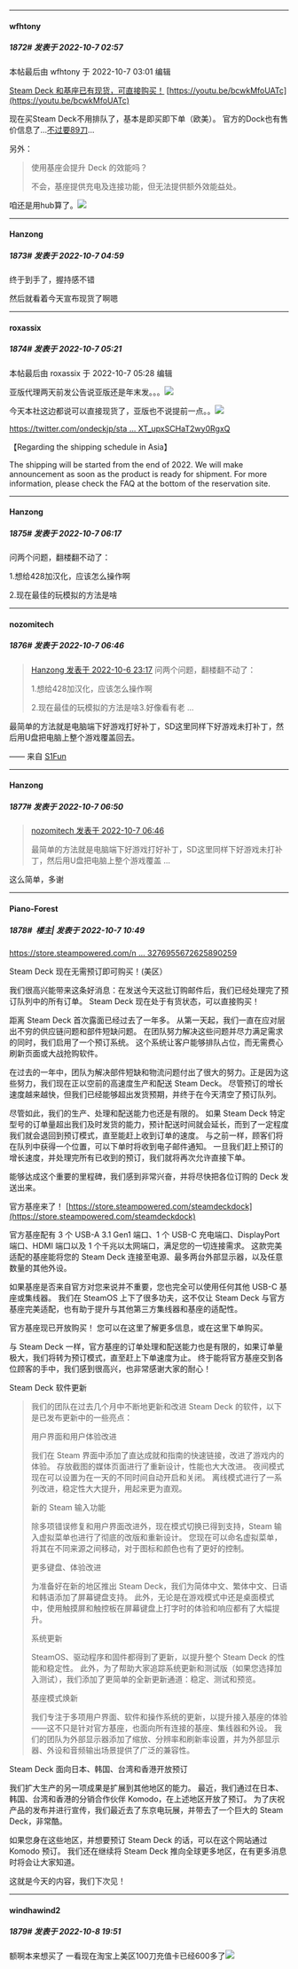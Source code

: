 

*****

####  wfhtony  
##### 1872#       发表于 2022-10-7 02:57

 本帖最后由 wfhtony 于 2022-10-7 03:01 编辑 

[Steam Deck 和基座已有现货，可直接购买！](https://store.steampowered.com/news/app/1675200/view/3276955672625890259)
[https://youtu.be/bcwkMfoUATc](https://youtu.be/bcwkMfoUATc)

现在买Steam Deck不用排队了，基本是即买即下单（欧美）。
官方的Dock也有售价信息了...[不过要89刀](https://store.steampowered.com/steamdeckdock)...

另外：<blockquote>使用基座会提升 Deck 的效能吗？

不会，基座提供充电及连接功能，但无法提供额外效能益处。</blockquote>咱还是用hub算了。<img src="https://static.saraba1st.com/image/smiley/face2017/019.png" referrerpolicy="no-referrer">

*****

####  Hanzong  
##### 1873#       发表于 2022-10-7 04:59

终于到手了，握持感不错

然后就看着今天宣布现货了啊嗯

*****

####  roxassix  
##### 1874#       发表于 2022-10-7 05:21

 本帖最后由 roxassix 于 2022-10-7 05:28 编辑 

亚版代理两天前发公告说亚版还是年末发。。。<img src="https://static.saraba1st.com/image/smiley/face2017/028.png" referrerpolicy="no-referrer">

今天本社这边都说可以直接现货了，亚版也不说提前一点。。<img src="https://static.saraba1st.com/image/smiley/face2017/001.png" referrerpolicy="no-referrer"> 

[https://twitter.com/ondeckjp/sta ... XT_upxSCHaT2wy0RgxQ](https://twitter.com/ondeckjp/status/1577142687546736640?s=46&amp;t=kLKXT_upxSCHaT2wy0RgxQ)

【Regarding the shipping schedule in Asia】

The shipping will be started from the end of 2022. We will make announcement as soon as the product is ready for shipment. For more information, please check the FAQ at the bottom of the reservation site.



*****

####  Hanzong  
##### 1875#       发表于 2022-10-7 06:17

问两个问题，翻楼翻不动了：

1.想给428加汉化，应该怎么操作啊

2.现在最佳的玩模拟的方法是啥



*****

####  nozomitech  
##### 1876#       发表于 2022-10-7 06:46

<blockquote><a href="httphttps://bbs.saraba1st.com/2b/forum.php?mod=redirect&amp;goto=findpost&amp;pid=57789202&amp;ptid=2015700" target="_blank">Hanzong 发表于 2022-10-6 23:17</a>
问两个问题，翻楼翻不动了：

1.想给428加汉化，应该怎么操作啊

2.现在最佳的玩模拟的方法是啥3.好像看有老 ...</blockquote>
最简单的方法就是电脑端下好游戏打好补丁，SD这里同样下好游戏未打补丁，然后用U盘把电脑上整个游戏覆盖回去。

—— 来自 [S1Fun](https://s1fun.koalcat.com)



*****

####  Hanzong  
##### 1877#       发表于 2022-10-7 06:50

<blockquote><a href="httphttps://bbs.saraba1st.com/2b/forum.php?mod=redirect&amp;goto=findpost&amp;pid=57789236&amp;ptid=2015700" target="_blank">nozomitech 发表于 2022-10-7 06:46</a>

最简单的方法就是电脑端下好游戏打好补丁，SD这里同样下好游戏未打补丁，然后用U盘把电脑上整个游戏覆盖 ...</blockquote>
这么简单，多谢



*****

####  Piano-Forest  
##### 1878#         楼主| 发表于 2022-10-7 10:49

[https://store.steampowered.com/n ... 3276955672625890259](https://store.steampowered.com/news/app/1675200/view/3276955672625890259)

Steam Deck 现在无需预订即可购买！(美区）

我们很高兴能带来这条好消息：在发送今天这批订购邮件后，我们已经处理完了预订队列中的所有订单。 Steam Deck 现在处于有货状态，可以直接购买！

距离 Steam Deck 首次露面已经过去了一年多。 从第一天起，我们一直在应对层出不穷的供应链问题和部件短缺问题。 在团队努力解决这些问题并尽力满足需求的同时，我们启用了一个预订系统。 这个系统让客户能够排队占位，而无需费心刷新页面或大战抢购软件。

在过去的一年中，团队为解决部件短缺和物流问题付出了很大的努力。正是因为这些努力，我们现在正以空前的高速度生产和配送 Steam Deck。 尽管预订的增长速度越来越快，但我们已经能够超出发货预期，并终于在今天清空了预订队列。

尽管如此，我们的生产、处理和配送能力也还是有限的。 如果 Steam Deck 特定型号的订单量超出我们及时发货的能力，预计配送时间就会延长，而到了一定程度我们就会退回到预订模式，直至能赶上收到订单的速度。 与之前一样，顾客们将在队列中获得一个位置，可以下单时将收到电子邮件通知。 一旦我们赶上预订的增长速度，并处理完所有已收到的预订，我们就将再次允许直接下单。

能够达成这个重要的里程碑，我们感到非常兴奋，并将尽快把各位订购的 Deck 发送出来。

官方基座来了！
[https://store.steampowered.com/steamdeckdock](https://store.steampowered.com/steamdeckdock)

官方基座配有 3 个 USB-A 3.1 Gen1 端口、1 个 USB-C 充电端口、DisplayPort 端口、HDMI 端口以及 1 个千兆以太网端口，满足您的一切连接需求。 这款完美适配的基座能将您的 Steam Deck 连接至电源、最多两台外部显示器，以及任意数量的其他外设。

如果基座是否来自官方对您来说并不重要，您也完全可以使用任何其他 USB-C 基座或集线器。 我们在 SteamOS 上下了很多功夫，这不仅让 Steam Deck 与官方基座完美适配，也有助于提升与其他第三方集线器和基座的适配性。

官方基座现已开放购买！ 您可以在这里了解更多信息，或在这里下单购买。

与 Steam Deck 一样，官方基座的订单处理和配送能力也是有限的，如果订单量极大，我们将转为预订模式，直至赶上下单速度为止。 终于能将官方基座交到各位顾客的手中，我们感到很高兴，也非常感谢大家的耐心！

Steam Deck 软件更新 <blockquote>我们的团队在过去几个月中不断地更新和改进 Steam Deck 的软件，以下是已发布更新中的一些亮点：

用户界面和用户体验改进

我们在 Steam 界面中添加了直达成就和指南的快速链接，改进了游戏内的体验。 存放截图的媒体页面进行了重新设计，性能也大大改进。 夜间模式现在可以设置为在一天的不同时间自动开启和关闭。 离线模式进行了一系列改进，稳定性大大提升，用起来更为直观。

新的 Steam 输入功能

除多项错误修复和用户界面改进外，现在模式切换已得到支持，Steam 输入虚拟菜单也进行了彻底的改版和重新设计。 您现在可以命名虚拟菜单，将其在不同来源之间移动，对于图标和颜色也有了更好的控制。

更多键盘、体验改进

为准备好在新的地区推出 Steam Deck，我们为简体中文、繁体中文、日语和韩语添加了屏幕键盘支持。 此外，无论是在游戏模式中还是桌面模式中，使用触摸屏和触控板在屏幕键盘上打字时的体验和响应都有了大幅提升。

系统更新

SteamOS、驱动程序和固件都得到了更新，以提升整个 Steam Deck 的性能和稳定性。 此外，为了帮助大家追踪系统更新和测试版（如果您选择加入测试），我们添加了更简单的全新更新通道：稳定、测试和预览。

基座模式焕新

我们专注于多项用户界面、软件和操作系统的更新，以提升接入基座的体验——这不只是针对官方基座，也面向所有连接的基座、集线器和外设。 我们的团队为外部显示器添加了缩放、分辨率和刷新率设置，并为外部显示器、外设和音频输出场景提供了广泛的兼容性。</blockquote>

Steam Deck 面向日本、韩国、台湾和香港开放预订

我们扩大生产的另一项成果是扩展到其他地区的能力。 最近，我们通过在日本、韩国、台湾和香港的分销合作伙伴 Komodo，在上述地区开放了预订。 为了庆祝产品的发布并进行宣传，我们最近去了东京电玩展，并带去了一个巨大的 Steam Deck，非常酷。

如果您身在这些地区，并想要预订 Steam Deck 的话，可以在这个网站通过 Komodo 预订。 我们还在继续将 Steam Deck 推向全球更多地区，在有更多消息时将会让大家知道。

这就是今天的内容，我们下次见！



*****

####  windhawind2  
##### 1879#       发表于 2022-10-8 19:51

额啊本来想买了 一看现在淘宝上美区100刀充值卡已经600多了<img src="https://static.saraba1st.com/image/smiley/face2017/001.png" referrerpolicy="no-referrer">

